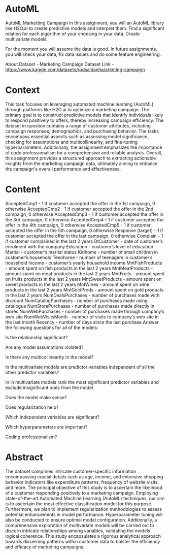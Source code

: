 # AutoML

AutoML Marketting Campaign
In this assignment, you will an AutoML library like H2O.ai to create predictive models and interpret them. Find a significant relation for each algorithm of your choosing in your data. Create multivariate models.

For the moment you will assume the data is good. In future assignments, you will check your data, fix data issues and do some feature engineering.

About Dataset - Marketing Campaign
Dataset Link - https://www.kaggle.com/datasets/rodsaldanha/arketing-campaign

# Context

This task focuses on leveraging automated machine learning (AutoML) through platforms like H2O.ai to optimize a marketing campaign. The primary goal is to construct predictive models that identify individuals likely to respond positively to offers, thereby increasing campaign efficiency. The dataset in question contains a range of customer attributes, including campaign responses, demographics, and purchasing behavior. The tasks encompass essential aspects such as assessing model significance, checking for assumptions and multicollinearity, and fine-tuning hyperparameters. Additionally, the assignment emphasizes the importance of code professionalism for a comprehensive and reliable analysis. Overall, this assignment provides a structured approach to extracting actionable insights from the marketing campaign data, ultimately aiming to enhance the campaign's overall performance and effectiveness.

# Content

AcceptedCmp1 - 1 if customer accepted the offer in the 1st campaign, 0 otherwise
AcceptedCmp2 - 1 if customer accepted the offer in the 2nd campaign, 0 otherwise
AcceptedCmp3 - 1 if customer accepted the offer in the 3rd campaign, 0 otherwise
AcceptedCmp4 - 1 if customer accepted the offer in the 4th campaign, 0 otherwise
AcceptedCmp5 - 1 if customer accepted the offer in the 5th campaign, 0 otherwise
Response (target) - 1 if customer accepted the offer in the last campaign, 0 otherwise
Complain - 1 if customer complained in the last 2 years
DtCustomer - date of customer’s enrolment with the company
Education - customer’s level of education
Marital - customer’s marital status
Kidhome - number of small children in customer’s household
Teenhome - number of teenagers in customer’s household
Income - customer’s yearly household income
MntFishProducts - amount spent on fish products in the last 2 years
MntMeatProducts - amount spent on meat products in the last 2 years
MntFruits - amount spent on fruits products in the last 2 years
MntSweetProducts - amount spent on sweet products in the last 2 years
MntWines - amount spent on wine products in the last 2 years
MntGoldProds - amount spent on gold products in the last 2 years
NumDealsPurchases - number of purchases made with discount
NumCatalogPurchases - number of purchases made using catalogue
NumStorePurchases - number of purchases made directly in stores
NumWebPurchases - number of purchases made through company’s web site
NumWebVisitsMonth - number of visits to company’s web site in the last month
Recency - number of days since the last purchase
Answer the following questions for all of the models:

Is the relationship significant?

Are any model assumptions violated?

Is there any multicollinearity in the model?

In the multivariate models are predictor variables independent of all the other predictor variables?

In in multivariate models rank the most significant predictor variables and exclude insignificant ones from the model.

Does the model make sense?

Does regularization help?

Which independent variables are significant?

Which hyperparameters are important?

Coding professionalism?

# Abstract

The dataset comprises intricate customer-specific information encompassing crucial details such as age, income, and extensive shopping behavior indicators like expenditure patterns, frequency of website visits, and more. The principal objective of this study is to ascertain the likelihood of a customer responding positively to a marketing campaign. Employing state-of-the-art Automated Machine Learning (AutoML) techniques, our aim is to ascertain the most effective classification model for this purpose. Furthermore, we plan to implement regularization methodologies to assess potential enhancements in model performance. Hyperparameter tuning will also be conducted to ensure optimal model configuration. Additionally, a comprehensive exploration of multivariate models will be carried out to discern intricate relationships among variables, validating the models' logical coherence. This study encapsulates a rigorous analytical approach towards discerning patterns within customer data to bolster the efficiency and efficacy of marketing campaigns.
